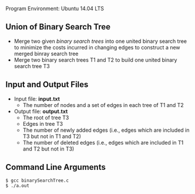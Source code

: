 Program Environment: Ubuntu 14.04 LTS

## Union of Binary Search Tree

* Merge two given *binary search trees* into one united binary search tree to minimize the costs incurred in changing edges to construct a new merged binray search tree
* Merge two binary search trees T1 and T2 to build one united binary search tree T3

## Input and Output Files
* Input file: **input.txt**
	* The number of nodes and a set of edges in each tree of T1 and T2
* Output file: **output.txt**
	* The root of tree T3
	* Edges in tree T3
	* The number of newly added edges (i.e., edges which are included in T3 but not in T1 and T2)
	* The number of deleted edges (i.e., edges which are included in T1 and T2 but not in T3)

## Command Line Arguments
```
$ gcc binarySearchTree.c
$ ./a.out
```
